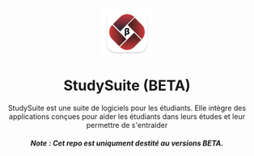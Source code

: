 <div align="center">
	<img align="center" width="20%" src="./AppLogo-BETA.png">
	<h1 align="center">StudySuite (BETA)</h1>
	<p align="center">StudySuite est une suite de logiciels pour les étudiants. Elle intègre des applications conçues pour aider les étudiants dans leurs études et leur permettre de s'entraider</p>
	<h5 align="center">Note : Cet repo est uniqument destité au versions BETA.</h5>
</div>
